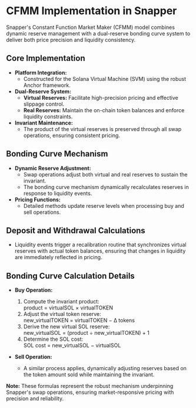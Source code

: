 # CFMM Implementation in Snapper

Snapper's Constant Function Market Maker (CFMM) model combines dynamic reserve management with a dual-reserve bonding curve system to deliver both price precision and liquidity consistency.

## Core Implementation
- **Platform Integration:**  
  - Constructed for the Solana Virtual Machine (SVM) using the robust Anchor framework.
- **Dual-Reserve System:**
  - **Virtual Reserves:** Facilitate high-precision pricing and effective slippage control.
  - **Real Reserves:** Maintain the on-chain token balances and enforce liquidity constraints.
- **Invariant Maintenance:**  
  - The product of the virtual reserves is preserved through all swap operations, ensuring consistent pricing.

## Bonding Curve Mechanism
- **Dynamic Reserve Adjustment:**  
  - Swap operations adjust both virtual and real reserves to sustain the invariant.
  - The bonding curve mechanism dynamically recalculates reserves in response to liquidity events.
- **Pricing Functions:**  
  - Detailed methods update reserve levels when processing buy and sell operations.

## Deposit and Withdrawal Calculations
- Liquidity events trigger a recalibration routine that synchronizes virtual reserves with actual token balances, ensuring that changes in liquidity are immediately reflected in pricing.

## Bonding Curve Calculation Details
- **Buy Operation:**
  1. Compute the invariant product:  
     product = virtualSOL × virtualTOKEN  
  2. Adjust the virtual token reserve:  
     new_virtualTOKEN = virtualTOKEN − Δ tokens  
  3. Derive the new virtual SOL reserve:  
     new_virtualSOL = (product ÷ new_virtualTOKEN) + 1  
  4. Determine the SOL cost:  
     SOL cost = new_virtualSOL − virtualSOL

- **Sell Operation:**  
  - A similar process applies, dynamically adjusting reserves based on the token amount sold while maintaining the invariant.

**Note:** These formulas represent the robust mechanism underpinning Snapper's swap operations, ensuring market-responsive pricing with precision and reliability.